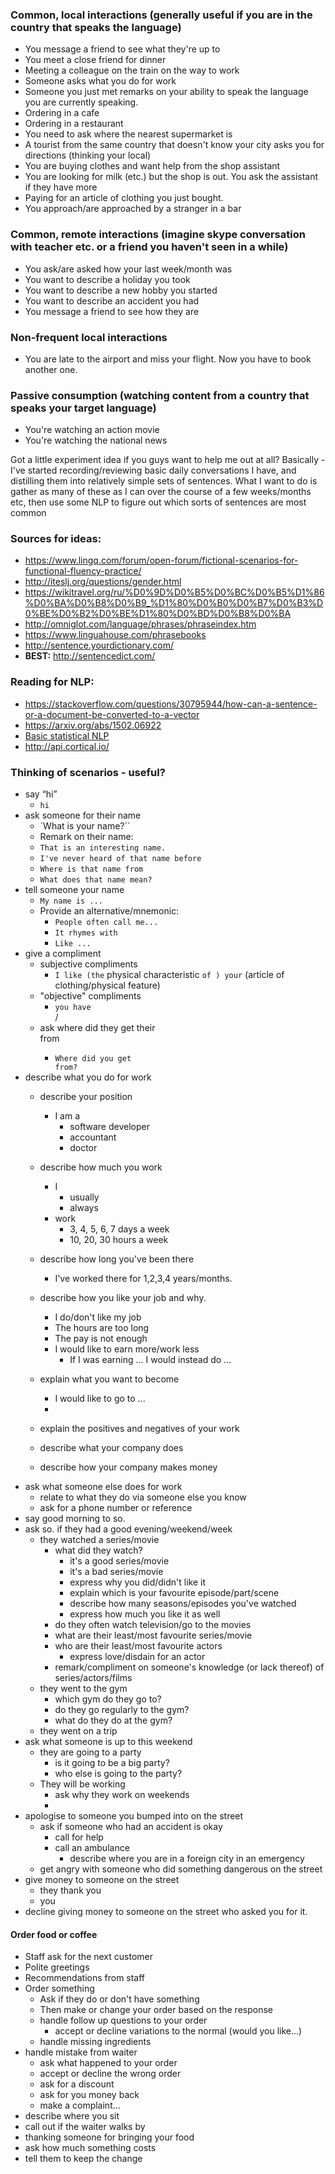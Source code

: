 ### Common, local interactions (generally useful if you are in the country that speaks the language)
* You message a friend to see what they're up to
* You meet a close friend for dinner
* Meeting a colleague on the train on the way to work
* Someone asks what you do for work
* Someone you just met remarks on your ability to speak the language you are currently speaking.
* Ordering in a cafe
* Ordering in a restaurant
* You need to ask where the nearest supermarket is
* A tourist from the same country that doesn't know your city asks you for directions (thinking your local)
* You are buying clothes and want help from the shop assistant
* You are looking for milk (etc.) but the shop is out. You ask the assistant if they have more
* Paying for an article of clothing you just bought.
* You approach/are approached by a stranger in a bar

### Common, remote interactions (imagine skype conversation with teacher etc. or a friend you haven't seen in a while)
* You ask/are asked how your last week/month was
* You want to describe a holiday you took
* You want to describe a new hobby you started
* You want to describe an accident you had
* You message a friend to see how they are

### Non-frequent local interactions
* You are late to the airport and miss your flight. Now you have to book another one.

### Passive consumption (watching content from a country that speaks your target language)
* You're watching an action movie
* You're watching the national news

Got a little experiment idea if you guys want to help me out at all? Basically - I've started recording/reviewing basic daily conversations I have, and distilling them into relatively simple sets of sentences. What I want to do is gather as many of these as I can over the course of a few weeks/months etc, then use some NLP to figure out which sorts of sentences are most common


### Sources for ideas:
* https://www.lingq.com/forum/open-forum/fictional-scenarios-for-functional-fluency-practice/
* http://iteslj.org/questions/gender.html
* https://wikitravel.org/ru/%D0%9D%D0%B5%D0%BC%D0%B5%D1%86%D0%BA%D0%B8%D0%B9_%D1%80%D0%B0%D0%B7%D0%B3%D0%BE%D0%B2%D0%BE%D1%80%D0%BD%D0%B8%D0%BA
* http://omniglot.com/language/phrases/phraseindex.htm
* https://www.linguahouse.com/phrasebooks
* http://sentence.yourdictionary.com/
* **BEST:** http://sentencedict.com/

### Reading for NLP:
* https://stackoverflow.com/questions/30795944/how-can-a-sentence-or-a-document-be-converted-to-a-vector
* https://arxiv.org/abs/1502.06922
* [Basic statistical NLP](http://billchambers.me/tutorials/2014/12/21/tf-idf-explained-in-python.html)
* http://api.cortical.io/


### Thinking of scenarios - useful?
* say “hi”
  * `hi`
* ask someone for their name
  * `What is your name?``
  * Remark on their name:
   * `That is an interesting name.`
   * `I've never heard of that name before`
   * `Where is that name from`
   * `What does that name mean?`
* tell someone your name
  * `My name is ...`
  * Provide an alternative/mnemonic:
    * `People often call me...`
    * `It rhymes with`
    * `Like ...`
* give a compliment
    * subjective compliments
      * `I like (the` physical characteristic `of ) your` (article of clothing/physical feature)
    * "objective" compliments
      * `you have` <physical characteristic> <article of clothing>/<physical feature>
  * ask where did they get their <article of clothing> from
    * `Where did you get` <article of clothing> `from?`
* describe what you do for work
  * describe your position
    * I am a
      * software developer
      * accountant
      * doctor
  * describe how much you work
    * I
      * usually
      * always
    * work
      * 3, 4, 5, 6, 7 days a week
      * 10, 20, 30 hours a week
  * describe how long you've been there
    * I've worked there for 1,2,3,4 years/months.
  * describe how you like your job and why.
    * I do/don't like my job
    * The hours are too long
    * The pay is not enough
    * I would like to earn more/work less
      * If I was earning ... I would instead do ...

  * explain what you want to become
    * I would like to go to ...
    *
  * explain the positives and negatives of your work
  * describe what your company does
  * describe how your company makes money
* ask what someone else does for work
  * relate to what they do via someone else you know
  * ask for a phone number or reference
* say good morning to so.
* ask so. if they had a good evening/weekend/week
  * they watched a series/movie
    * what did they watch?
      * it's a good series/movie
      * it's a bad series/movie
      * express why you did/didn't like it
      * explain which is your favourite episode/part/scene
      * describe how many seasons/episodes you've watched
      * express how much you like it as well
    * do they often watch television/go to the movies
    * what are their least/most favourite series/movie
    * who are their least/most favourite actors
      * express love/disdain for an actor
    * remark/compliment on someone's knowledge (or lack thereof) of series/actors/films
  * they went to the gym
    * which gym do they go to?
    * do they go regularly to the gym?
    * what do they do at the gym?
  * they went on a trip
* ask what someone is up to this weekend
  * they are going to a party
    * is it going to be a big party?
    * who else is going to the party?
  * They will be working
    * ask why they work on weekends
    *
* apologise to someone you bumped into on the street
  * ask if someone who had an accident is okay
    * call for help
    * call an ambulance
      * describe where you are in a foreign city in an emergency
  * get angry with someone who did something dangerous on the street
* give money to someone on the street
  * they thank you
  * you
* decline giving money to someone on the street who asked you for it.

#### Order food or coffee
* Staff ask for the next customer
* Polite greetings
* Recommendations from staff
* Order something
  * Ask if they do or don't have something
  * Then make or change your order based on the response  
  * handle follow up questions to your order
    * accept or decline variations to the normal (would you like...)
  * handle missing ingredients
* handle mistake from waiter
  * ask what happened to your order
  * accept or decline the wrong order
  * ask for a discount
  * ask for you money back
  * make a complaint...
* describe where you sit
* call out if the waiter walks by
* thanking someone for bringing your food
* ask how much something costs
* tell them to keep the change
